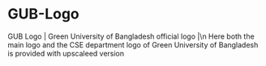 # GUB-Logo
 GUB Logo | Green University of Bangladesh official logo |\n
Here both the main logo and the CSE department logo of Green University of Bangladesh is provided with upscaleed version

